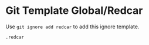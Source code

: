 Git Template Global/Redcar
===

Use `git ignore add redcar` to add this ignore template.

```
.redcar
```
